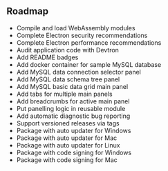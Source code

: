## Roadmap

- Compile and load WebAssembly modules
- Complete Electron security recommendations
- Complete Electron performance recommendations
- Audit application code with Devtron
- Add README badges
- Add docker container for sample MySQL database
- Add MySQL data connection selector panel
- Add MySQL data schema tree panel
- Add MySQL basic data grid main panel
- Add tabs for multiple main panels
- Add breadcrumbs for active main panel
- Put panelling logic in reusable module
- Add automatic diagnostic bug reporting
- Support versioned releases via tags
- Package with auto updater for Windows
- Package with auto updater for Mac
- Package with auto updater for Linux
- Package with code signing for Windows
- Package with code signing for Mac